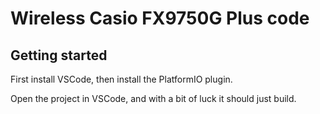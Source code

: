 # Wireless Casio FX9750G Plus code
## Getting started

First install VSCode, then install the PlatformIO plugin.

Open the project in VSCode, and with a bit of luck it should just build.
